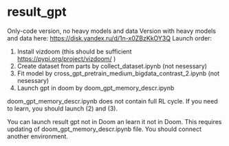 # result_gpt
Only-code version, no heavy models and data
Version with heavy models and data here:
https://disk.yandex.ru/d/1n-x0ZBzKkOY3Q
Launch order:
1) Install vizdoom (this should be sufficient https://pypi.org/project/vizdoom/ )
2) Create dataset from parts by collect_dataset.ipynb (not nesessary)
3) Fit model by cross_gpt_pretrain_medium_bigdata_contrast_2.ipynb (not nesessary)
4) Launch gpt in doom by doom_gpt_memory_descr.ipynb

doom_gpt_memory_descr.ipynb does not contain full RL cycle. If you need to learn, you should launch (2) and (3).

You can launch result gpt not in Doom an learn it not in Doom. This requires updating of doom_gpt_memory_descr.ipynb file. You should connect another environment.
